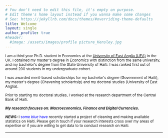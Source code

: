 ```yaml
---
# You don't need to edit this file, it's empty on purpose.
# Edit theme's home layout instead if you wanna make some changes
# See: https://jekyllrb.com/docs/themes/#overriding-theme-defaults
title: Welcome
layout: single
author_profile: true
#header:
  #image: /assets/images/profile picture_Kensley.jpg
---
```

 <sub> I am a third year Ph.D. student in Economics at the [University of East Anglia (UEA)](https://www.uea.ac.uk/about/school-of-economics) in the UK. I obtained my master's degree in Economics with distinction from the same university, and my bachelor's degree from the State University of Haiti. I was ranked first out of around 200 students in my undergraduate cohort.  <sub> 
  
 <sub> I was awarded merit-based scholarships for my bachelor's degree (Government of Haiti), my master's degree (Chevening scholarhsip) and my doctoral studies (University of East Anglia). </sub>
 
 <sub> Prior to starting my doctoral studies, I worked at the research department of the Central Bank of Haiti. </sub>
 
 <sub> ***My research focuses on: Macroeconomics, Finance and Digital Currencies.*** </sub>

<sub> ***NEWS:*** I <span style="color:blue">some *blue* have</span> recently started a project of cleaning and making available statistics on Haiti. Please get in touch if your research interests cross over my areas of expertise or if you are willing to get data to to conduct research on Haiti.<sub> 
  
---

